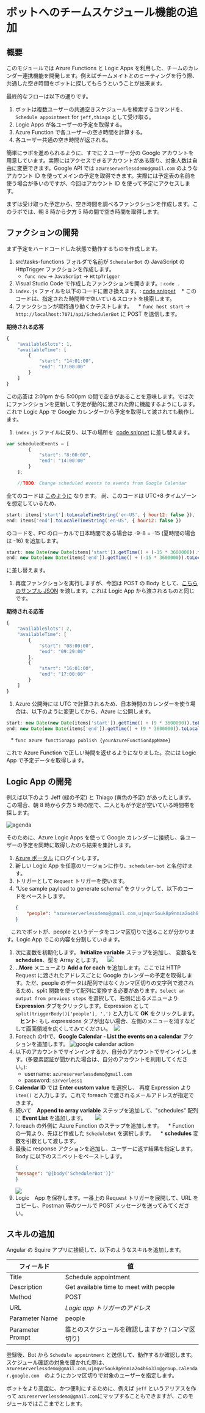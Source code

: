 # ボットへのチームスケジュール機能の追加

## 概要

このモジュールでは Azure Functions と Logic Apps を利用した、チームのカレンダー連携機能を開発します。例えばチームメイトとのミーティングを行う際、共通した空き時間をボットに探してもらうということが出来ます。

最終的なフローは以下の通りです。
1. ボットは複数ユーザーの共通空きスケジュールを検索するコマンドを、`Schedule appointment` for `jeff,thiago` として受け取る。
1. Logic Apps が各ユーザーの予定を取得する。
1. Azure Function で各ユーザーの空き時間を計算する。
1. 各ユーザー共通の空き時間が返される。

簡単にラボを進められるように、すでに 2 ユーザー分の Google アカウントを用意しています。実際にはアクセスできるアカウントがある限り、対象人数は自由に変更できます。Google API では `azureserverlessdemo@gmail.com` のようなアカウント ID を使ってメインの予定を取得できます。実際には予定表の名前を使う場合が多いのですが、今回はアカウント ID を使って予定にアクセスします。

まずは受け取った予定から、空き時間を調べるファンクションを作成します。このラボでは、朝 8 時から夕方 5 時の間で空き時間を取得します。

## ファクションの開発

まず予定をハードコードした状態で動作するものを作成します。

1. src\tasks-functions フォルダで名前が `SchedulerBot` の JavaScript の HttpTrigger ファクションを作成します。
    * `func new` -> `JavaScript` -> `HttpTrigger`
1. Visual Studio Code で作成したファンクションを開きます。: `code .`
1. `index.js` ファイルを以下のコードに置き換えます。: [code snippet](src/step-1/index.js)
    * このコードは、指定された時間帯で空いているスロットを検索します。
1. ファンクションが期待通り動くかテストします。
    * `func host start` -> `http://localhost:7071/api/SchedulerBot` に POST を送信します。

**期待される応答**

```javascript
{
    "availableSlots": 1,
    "availableTime": [
        {
            "start": "14:01:00",
            "end": "17:00:00"
        }
    ]
}
```

この応答は 2:01pm から 5:00pm の間で空きがあることを意味します。では次にファンクションを更新して予定が動的に渡された際に機能するようにします。これで Logic App で Google カレンダーから予定を取得して渡されても動作します。

1. `index.js` ファイルに戻り、以下の場所を  [code snippet](src/step-2/index.snippet.js) に差し替えます。 

```javascript
var scheduledEvents = [
        {
            "start": "8:00:00",
            "end": "14:00:00"
        }
    ];

    //TODO: Change scheduled events to events from Google Calendar
```

全てのコードは [このように](src/step-2/index.js) なります。
尚、このコードは UTC+8 タイムゾーンを想定しているため、
``` javascript
start: items['start'].toLocaleTimeString('en-US', { hour12: false }),
end: items['end'].toLocaleTimeString('en-US', { hour12: false })
```
のコードを、PC のローカルで日本時間である場合は -9-8 = -15 (夏時間の場合は -16) を追加します。
```javascript
start: new Date(new Date(items['start']).getTime() + (-15 * 3600000)).toLocaleTimeString('en-US', { hour12: false }),
end: new Date(new Date(items['end']).getTime() + (-15 * 3600000)).toLocaleTimeString('en-US', { hour12: false })
```
に差し替えます。

1. 再度ファンクションを実行しますが、今回は POST の Body として、[こちらのサンプル JSON](src/step-2/sample.json) を渡します。これは Logic App から渡されるものと同じです。

**期待される応答**
```javascript
{
    "availableSlots": 2,
    "availableTime": [
        {
            "start": "08:00:00",
            "end": "09:29:00"
        },
        {
            "start": "16:01:00",
            "end": "17:00:00"
        }
    ]
}
```

1. Azure 公開時には UTC で計算されるため、日本時間のカレンダーを使う場合は、以下のように変更してから、Azure に公開します。
```javascript
start: new Date(new Date(items['start']).getTime() + (9 * 3600000)).toLocaleTimeString('en-US', { hour12: false }),
end: new Date(new Date(items['end']).getTime() + (9 * 3600000)).toLocaleTimeString('en-US', { hour12: false })
```
    * `func azure functionapp publish {yourAzureFunctionAppName}` 

これで Azure Function で正しい時間を返せるようになりました。次には Logic App で予定データを取得します。

## Logic App の開発

例えば以下のよう Jeff (緑の予定) と Thiago (黄色の予定) があったとします。この場合、朝 8 時から夕方 5 時の間で、二人ともが予定が空いている時間帯を探します。  

![agenda](images/8.png)  

そのために、Azure Logic Apps を使って Google カレンダーに接続し、各ユーザーの予定を同時に取得したのち結果を集計します。

1. [Azure ポータル](https://portal.azure.com) にログインします。
1. 新しい Logic App を任意のリージョンに作り、`scheduler-bot` と名付けます。
1. トリガーとして `Request` トリガーを使います。
1. ”Use sample payload to generate schema” をクリックして、以下のコードをペーストします。
    ```json
    {
        "people": "azureserverlessdemo@gmail.com,ujmqvr5ouk8p9nmia2o4h6o33o@group.calendar.google.com"
    }
    ```
    これでボットが、people というデータをコンマ区切りで送ることが分かります。Logic App でこの内容を分割していきます。   
1. 次に変数を初期化します。 **Initialize variable** ステップを追加し、 変数名を **schedules**、型を Array とします。
    ![](images/4.png)
1. **..More** メニューより **Add a for each** を追加します。ここでは HTTP Request に渡されたアドレスごとに Google カレンダーの予定を取得します。ただ、people のデータは配列ではなくカンマ区切りの文字列で渡されるため、split 関数を使って配列に変換する必要があります。`Select an output from previous steps` を選択して、右側に出るメニューより **Expression** タブをクリックします。Expression として `split(triggerBody()['people'], ',')` と入力して **OK** をクリックします。
    **ヒント**: もし expressions タブが出ない場合、左側のメニューを消すなどして画面領域を広くしてみてください。 
    ![](images/5.png)
1. Foreach の中で、**Google Calendar - List the events on a calendar** アクションを追加します。
![google calendar action](images/1.png)  
1. 以下のアカウントでサインインするか、自分のアカウントでサインインします。(多要素認証が聞かれた場合は、自分のアカウントを利用してください。):
    * username: `azureserverlessdemo@gmail.com`
    * password: `s3rverless1`
1. **Calendar ID** では **Enter custom value** を選択し、 再度 Expression より `item()` と入力します。これで foreach で渡されるメールアドレスが指定できます。
1. 続いて　**Append to array variable** ステップを追加して、"schedules" 配列に **Event List** を追加します。  
    ![](images/6.png)  
1. foreach の外側に Azure Function のステップを追加します。
    * Function の一覧より、先ほど作成した `ScheduleBot` を選択します。
    * **schedules** 変数を引数として渡します。
1. 最後に response アクションを追加し、ユーザーに返す結果を指定します。Body に以下のスニペットをペーストします。  
    ```json
    {
    "message": "@{body('SchedulerBot')}"
    }
    ```  
    ![](images/7.png)
1. Logic　App を保存します。一番上の Request トリガーを展開して、URL をコピーし、Postman 等のツールで POST メッセージを送ってみてください。

## スキルの追加
Angular の Squire アプリに接続して、以下のようなスキルを追加します。


|フィールド|値|
|--|--|
|Title|Schedule appointment|
|Description|Get available time to meet with people|
|Method|POST|
|URL|*Logic app トリガーのアドレス*|
|Parameter Name|people|
|Parameter Prompt|誰とのスケジュールを確認しますか？(コンマ区切り)|


登録後、Bot から `Schedule appointment` と送信して、動作するか確認します。スケジュール確認の対象を聞かれた際は、`azureserverlessdemo@gmail.com,ujmqvr5ouk8p9nmia2o4h6o33o@group.calendar.google.com`　のようにカンマ区切りで対象のユーザーを指定します。

ボットをより高度に、かつ便利にするために、例えば `jeff` というアリアスを作って `azureserverlessdemo@gmail.com`にマップすることもできますが、このモジュールではここまでとします。
